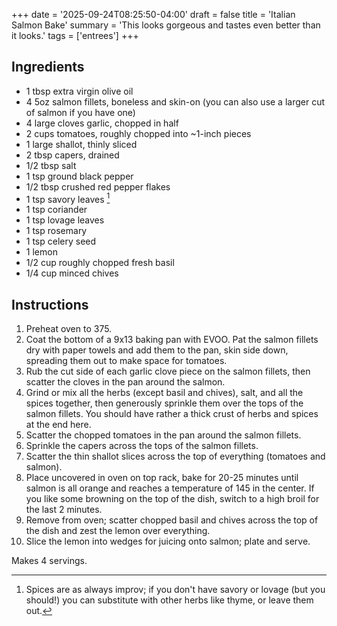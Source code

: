 +++
date = '2025-09-24T08:25:50-04:00'
draft = false
title = 'Italian Salmon Bake'
summary = 'This looks gorgeous and tastes even better than it looks.'
tags = ['entrees']
+++

## Ingredients
- 1 tbsp extra virgin olive oil
- 4 5oz salmon fillets, boneless and skin-on (you can also use a larger cut of salmon if you have one)
- 4 large cloves garlic, chopped in half
- 2 cups tomatoes, roughly chopped into ~1-inch pieces
- 1 large shallot, thinly sliced
- 2 tbsp capers, drained
- 1/2 tbsp salt
- 1 tsp ground black pepper
- 1/2 tbsp crushed red pepper flakes
- 1 tsp savory leaves [^1]
- 1 tsp coriander
- 1 tsp lovage leaves
- 1 tsp rosemary
- 1 tsp celery seed
- 1 lemon
- 1/2 cup roughly chopped fresh basil
- 1/4 cup minced chives

## Instructions

1. Preheat oven to 375.
2. Coat the bottom of a 9x13 baking pan with EVOO. Pat the salmon fillets dry with paper towels and add them to the pan, skin side down, spreading them out to make space for tomatoes.
3. Rub the cut side of each garlic clove piece on the salmon fillets, then scatter the cloves in the pan around the salmon.
4. Grind or mix all the herbs (except basil and chives), salt, and all the spices together, then generously sprinkle them over the tops of the salmon fillets. You should have rather a thick crust of herbs and spices at the end here.
5. Scatter the chopped tomatoes in the pan around the salmon fillets.
6. Sprinkle the capers across the tops of the salmon fillets.
7. Scatter the thin shallot slices across the top of everything (tomatoes and salmon).
8. Place uncovered in oven on top rack, bake for 20-25 minutes until salmon is all orange and reaches a temperature of 145 in the center. If you like some browning on the top of the dish, switch to a high broil for the last 2 minutes.
9. Remove from oven; scatter chopped basil and chives across the top of the dish and zest the lemon over everything.
10. Slice the lemon into wedges for juicing onto salmon; plate and serve.

Makes 4 servings.

[^1]: Spices are as always improv; if you don't have savory or lovage (but you should!) you can substitute with other herbs like thyme, or leave them out.
